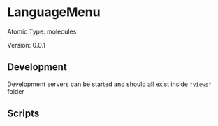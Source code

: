 # LanguageMenu

Atomic Type: molecules

Version: 0.0.1

## Development

Development servers can be started and should all exist inside `"views"` folder

## Scripts
